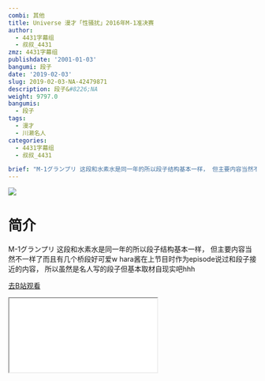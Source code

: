 ```yaml
---
combi: 其他
title: Universe 漫才「性骚扰」2016年M-1准决赛
author:
  - 4431字幕组
  - 叔叔_4431
zmz: 4431字幕组
publishdate: '2001-01-03'
bangumi: 段子
date: '2019-02-03'
slug: 2019-02-03-NA-42479871
description: 段子&#8226;NA
weight: 9797.0
bangumis:
  - 段子
tags:
  - 漫才
  - 川濑名人
categories:
  - 4431字幕组
  - 叔叔_4431

brief: "M-1グランプリ 这段和水素水是同一年的所以段子结构基本一样， 但主要内容当然不一样了而且有几个桥段好可爱w hara酱在上节目时作为episode说过和段子接近的内容， 所以虽然是名人写的段子但基本取材自现实吧hhh"
---
```

![](https://i.imgur.com/T2F5PLq.jpg)
# 简介  
M-1グランプリ
这段和水素水是同一年的所以段子结构基本一样，
但主要内容当然不一样了而且有几个桥段好可爱w
hara酱在上节目时作为episode说过和段子接近的内容，
所以虽然是名人写的段子但基本取材自现实吧hhh  

[去B站观看](https://www.bilibili.com/video/av42479871/)
<div class ="resp-container"><iframe class="testiframe" src="//player.bilibili.com/player.html?aid=42479871"", scrolling="no", allowfullscreen="true" > </iframe></div> 
